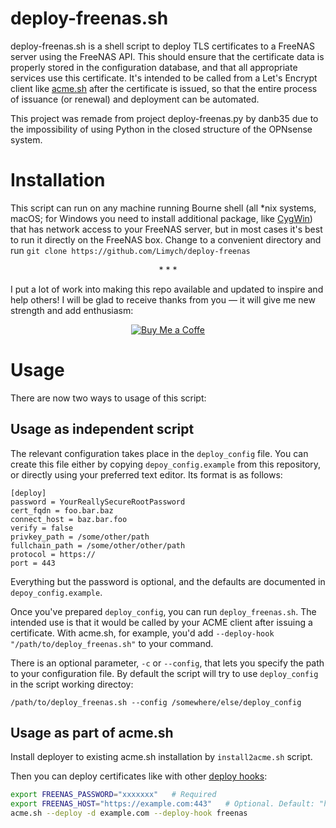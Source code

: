 # deploy-freenas.sh

deploy-freenas.sh is a shell script to deploy TLS certificates to a FreeNAS server using the FreeNAS API.  This should ensure that the certificate data is properly stored in the configuration database, and that all appropriate services use this certificate.  It's intended to be called from a Let's Encrypt client like [acme.sh](https://github.com/Neilpang/acme.sh) after the certificate is issued, so that the entire process of issuance (or renewal) and deployment can be automated.

This project was remade from project deploy-freenas.py by danb35 due to the impossibility of using Python in the closed structure of the OPNsense system.

# Installation
This script can run on any machine running Bourne shell (all *nix systems, macOS; for Windows you need to install additional package, like [CygWin](https://www.cygwin.com/)) that has network access to your FreeNAS server, but in most cases it's best to run it directly on the FreeNAS box.  Change to a convenient directory and run `git clone https://github.com/Limych/deploy-freenas`

<p align="center">* * *</p>
I put a lot of work into making this repo available and updated to inspire and help others! I will be glad to receive thanks from you — it will give me new strength and add enthusiasm:
<p align="center"><a href="https://www.paypal.com/cgi-bin/webscr?cmd=_donations&business=UAGFL5L6M8RN2&item_name=[deploy-freenas]+Donation+for+a+big+barrel+of+coffee+:)&currency_code=EUR&source=url"><img alt="Buy Me a Coffe" src="https://raw.githubusercontent.com/Limych/HomeAssistantConfiguration/master/docs/images/donate-with-paypal.png"></a></p>

# Usage

There are now two ways to usage of this script:

## Usage as independent script

The relevant configuration takes place in the `deploy_config` file.  You can create this file either by copying `depoy_config.example` from this repository, or directly using your preferred text editor.  Its format is as follows:

```
[deploy]
password = YourReallySecureRootPassword
cert_fqdn = foo.bar.baz
connect_host = baz.bar.foo
verify = false
privkey_path = /some/other/path
fullchain_path = /some/other/other/path
protocol = https://
port = 443
```

Everything but the password is optional, and the defaults are documented in `depoy_config.example`.

Once you've prepared `deploy_config`, you can run `deploy_freenas.sh`.  The intended use is that it would be called by your ACME client after issuing a certificate.  With acme.sh, for example, you'd add `--deploy-hook "/path/to/deploy_freenas.sh"` to your command.

There is an optional parameter, `-c` or `--config`, that lets you specify the path to your configuration file. By default the script will try to use `deploy_config` in the script working directoy:

```
/path/to/deploy_freenas.sh --config /somewhere/else/deploy_config
```

## Usage as part of acme.sh

Install deployer to existing acme.sh installation by `install2acme.sh` script.

Then you can deploy certificates like with other [deploy hooks](https://github.com/Neilpang/acme.sh/wiki/deployhooks):
```bash
export FREENAS_PASSWORD="xxxxxxx"   # Required
export FREENAS_HOST="https://example.com:443"   # Optional. Default: "http://localhost:80"
acme.sh --deploy -d example.com --deploy-hook freenas
```
